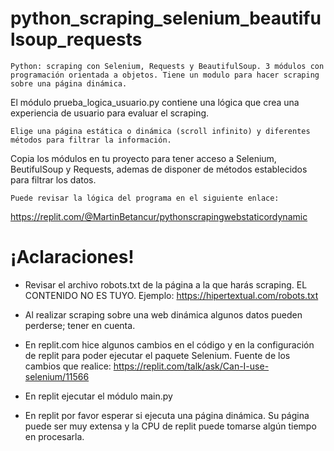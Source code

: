 # python_scraping_selenium_beautifulsoup_requests
    Python: scraping con Selenium, Requests y BeautifulSoup. 3 módulos con programación orientada a objetos. Tiene un modulo para hacer scraping sobre una página dinámica.

El módulo prueba_logica_usuario.py contiene una lógica que crea una experiencia de usuario para evaluar el scraping.

    Elige una página estática o dinámica (scroll infinito) y diferentes métodos para filtrar la información.

Copia los módulos en tu proyecto para tener acceso a Selenium, BeutifulSoup y Requests, ademas de disponer de métodos establecidos para filtrar los datos.

    Puede revisar la lógica del programa en el siguiente enlace: 
    
https://replit.com/@MartinBetancur/pythonscrapingwebstaticordynamic



¡Aclaraciones!
=============

- Revisar el archivo robots.txt de la página a la que harás scraping. EL CONTENIDO NO ES TUYO.
Ejemplo: https://hipertextual.com/robots.txt

- Al realizar scraping sobre una web dinámica algunos datos pueden perderse; tener en cuenta.

- En replit.com hice algunos cambios en el código y en la configuración de replit para poder ejecutar el paquete Selenium.
Fuente de los cambios que realice: https://replit.com/talk/ask/Can-I-use-selenium/11566

- En replit ejecutar el módulo main.py

- En replit por favor esperar si ejecuta una página dinámica. Su página puede ser muy extensa y la CPU de replit puede tomarse algún tiempo en procesarla.